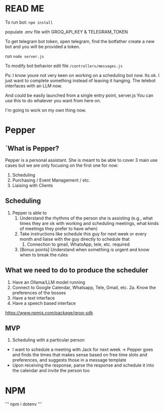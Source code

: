 # READ ME

To run bot:
``npm install``

populate .env file with 
    GROQ_API_KEY & TELEGRAM_TOKEN

To get telegram bot token, open telegram, find the botfather
create a new bot and you will be provided a token.

run ``node server.js``

To modify bot behavior
edit file ``/controllers/messages.js``


Ps: I know youre not very keen on working on a scheduling bot now. Its ok.
I just want to complete something instead of leaving it hanging.
The telebot interfaces with an LLM now.

And could be easily launched from a single entry point, server.js
You can use this to do whatever you want from here on.

I'm going to work on my own thing now.

# Pepper

## `What is Pepper? 

Pepper is a personal assistant. She is meant to be able to cover 3 main use cases but we are only focusing on the first one for now: 
1. Scheduling 
2. Purchasing / Event Management / etc.
3. Liaising with Clients

## Scheduling 
1. Pepper is able to
    1. Understand the rhythms of the person she is assisting (e.g., what times they are ok with working and scheduling meetings, what kinds of meetings they prefer to have when) 
    2. Take instructions like schedule this guy for next week or every month and liaise with the guy directly to schedule that
        1. Connection to gmail, WhatsApp, tele, etc. required
    3. [Bonus points] Understand when something is urgent and know when to break the rules

## What we need to do to produce the scheduler
1. Have an Ollama/LLM model running
2. Connect to Google Calendar, Whatsapp, Tele, Gmail, etc. 
2a. Know the preferences of the bosses
3. Have a text interface 
4. Have a speech based interface 


https://www.npmjs.com/package/groq-sdk



## MVP
1. Scheduling with a particular person
- I want to schedule a meeting with Jack for next week -> Pepper goes and finds the times that makes sense based on free time slots and preferences, and suggests those in a message template
- Upon receiving the response, parse the response and schedule it into the calendar and invite the person too 







# NPM 
'''
npm i dotenv 
'''
